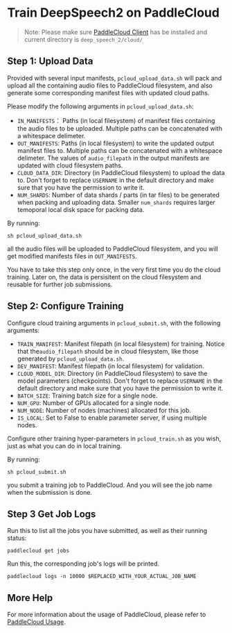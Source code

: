 # Train DeepSpeech2 on PaddleCloud

>Note:
>Please make sure [PaddleCloud Client](https://github.com/PaddlePaddle/cloud/blob/develop/doc/usage_cn.md#%E4%B8%8B%E8%BD%BD%E5%B9%B6%E9%85%8D%E7%BD%AEpaddlecloud) has be installed and current directory is `deep_speech_2/cloud/`

## Step 1:  Upload Data

Provided with several input manifests, `pcloud_upload_data.sh` will pack and upload all the containing audio files to PaddleCloud filesystem, and also generate some corresponding manifest files with updated cloud paths.

Please modify the following arguments in `pcloud_upload_data.sh`:

- `IN_MANIFESTS`： Paths (in local filesystem) of manifest files containing the audio files to be uploaded. Multiple paths can be concatenated with a whitespace delimeter.
- `OUT_MANIFESTS`: Paths (in local filesystem) to write the updated output manifest files to. Multiple paths can be concatenated with a whitespace delimeter. The values of `audio_filepath` in the output manifests are updated with cloud filesystem paths.
- `CLOUD_DATA_DIR`:  Directory (in PaddleCloud filesystem) to upload the data to. Don't forget to replace `USERNAME` in the default directory and make sure that you have the permission to write it.
- `NUM_SHARDS`: Number of data shards / parts (in tar files) to be generated when packing and uploading data. Smaller `num_shards` requires larger temoporal local disk space for packing data.

By running:

```
sh pcloud_upload_data.sh
```
all the audio files will be uploaded to PaddleCloud filesystem, and you will get modified manifests files in `OUT_MANIFESTS`.

You have to take this step only once, in the very first time you do the cloud training. Later on, the data is persisitent on the cloud filesystem and reusable for further job submissions.

## Step 2:  Configure Training

Configure cloud training arguments in `pcloud_submit.sh`, with the following arguments:

- `TRAIN_MANIFEST`: Manifest filepath (in local filesystem) for training. Notice that the`audio_filepath` should be in cloud filesystem, like those generated by `pcloud_upload_data.sh`.
- `DEV_MANIFEST`: Manifest filepath (in local filesystem) for validation.
- `CLOUD_MODEL_DIR`: Directory (in PaddleCloud filesystem) to save the model parameters (checkpoints). Don't forget to replace `USERNAME` in the default directory and make sure that you have the permission to write it.
- `BATCH_SIZE`: Training batch size for a single node.
- `NUM_GPU`: Number of GPUs allocated for a single node.
- `NUM_NODE`: Number of nodes (machines) allocated for this job.
- `IS_LOCAL`: Set to False to enable parameter server, if using multiple nodes.

Configure other training hyper-parameters in `pcloud_train.sh` as you wish, just as what you can do in local training.

By running:

```
sh pcloud_submit.sh
```
you submit a training job to PaddleCloud. And you will see the job name when the submission is done.


## Step 3  Get Job Logs

Run this to list all the jobs you have submitted, as well as their running status:

```
paddlecloud get jobs
```

Run this, the corresponding job's logs will be printed.
```
paddlecloud logs -n 10000 $REPLACED_WITH_YOUR_ACTUAL_JOB_NAME
```

## More Help

For more information about the usage of PaddleCloud, please refer to [PaddleCloud Usage](https://github.com/PaddlePaddle/cloud/blob/develop/doc/usage_cn.md#提交任务).

